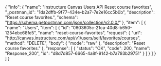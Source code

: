 {
  "info": {
    "name": "Instructure Canvas Users API Reset course favorites",
    "_postman_id": "1da2dffb-9f77-434e-b2a7-7e2e16cc5b0b",
    "description": "Reset course favorites.",
    "schema": "https://schema.getpostman.com/json/collection/v2.0.0/"
  },
  "item": [
    {
      "name": "Users",
      "item": [
        {
          "id": "0603605c-21ca-40d8-b650-1254ebc68fe5",
          "name": "reset-course-favorites",
          "request": {
            "url": "http://canvas.instructure.com/api/v1/users/self/favorites/courses",
            "method": "DELETE",
            "body": {
              "mode": "raw"
            },
            "description": "Reset course favorites."
          },
          "response": [
            {
              "status": "OK",
              "code": 200,
              "name": "Response_200",
              "id": "d8d7d857-6665-4a8f-9142-b7a793b29751"
            }
          ]
        }
      ]
    }
  ]
}